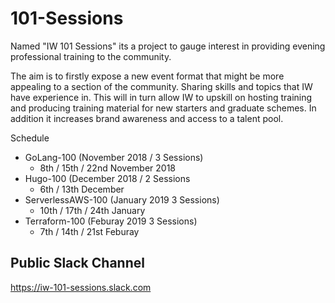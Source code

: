 # 101-Sessions

Named "IW 101 Sessions" its a project to gauge interest in providing evening professional training to the community.

The aim is to firstly expose a new event format that might be more appealing to a section of the community. Sharing skills and topics that IW have experience in. This will in turn allow IW to upskill on hosting training and producing training material for new starters and graduate schemes. In addition it increases brand awareness and access to a talent pool.

Schedule
* GoLang-100 (November 2018 /  3 Sessions)
  * 8th / 15th / 22nd November 2018
* Hugo-100 (December 2018 / 2 Sessions
  * 6th / 13th December
* ServerlessAWS-100 (January 2019 3 Sessions) 
  * 10th / 17th / 24th January
* Terraform-100 (Feburay 2019 3 Sessions) 
  * 7th / 14th / 21st Feburay 

## Public Slack Channel
https://iw-101-sessions.slack.com
